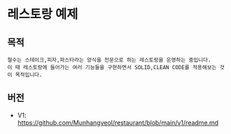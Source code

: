 # 레스토랑 예제
## 목적
```
철수는 스테이크,피자,파스타라는 양식을 전문으로 하는 레스토랑을 운영하는 중입니다.
이 때 레스토랑에 들어가는 여러 기능들을 구현하면서 SOLID,CLEAN CODE를 적용해보는 것이 목적입니다.
```
## 버전
- V1: https://github.com/Munhangyeol/restaurant/blob/main/v1/readme.md
